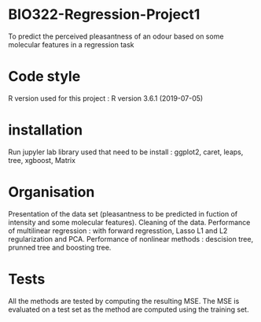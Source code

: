 # BIO322-Regression-Project1

To predict the perceived pleasantness of an odour based on some molecular features in a regression task

# Code style 
R version used for this project : R version 3.6.1 (2019-07-05)

# installation 

Run jupyler lab 
library used that need to be install : ggplot2, caret, leaps, tree, xgboost, Matrix

# Organisation 

Presentation of the data set (pleasantness to be predicted in fuction of intensity and some molecular features). 
Cleaning of the data. 
Performance of multilinear regression : with forward regresstion,  Lasso L1 and L2 regularization and PCA. 
Performance of nonlinear methods : descision tree, prunned tree and boosting tree. 

# Tests 

All the methods are tested by computing the resulting MSE. 
The MSE is evaluated on a test set as the method are computed using the training set. 

